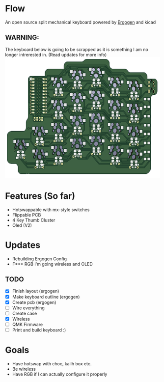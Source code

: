 # Flow
An open source split mechanical keyboard powered by [Ergogen](https://github.com/ergogen/ergogen) and kicad
## WARNING:
The keyboard below is going to be scrapped as it is something I am no longer intrerested in. (Read updates for more info)
<img src="pics/flow_v2.jpg"  width="611" height="393">

# Features (So far)
- Hotswappable with mx-style switches
- Flippable PCB
- 4 Key Thumb Cluster
- Oled (V2)

# Updates
- Rebuilding Ergogen Config
- F*** RGB I'm going wireless and OLED
## TODO
- [x] Finish layout (ergogen)
- [x] Make keyboard outline (ergogen) 
- [x] Create pcb (ergogen)
- [ ] Wire everything
- [ ] Create case  
- [X] Wireless
- [ ] QMK Firmware
- [ ] Print and build keyboard :)

# Goals
- Have hotswap with choc, kailh box etc.
- Be wireless
- Have RGB if I can actually configure it properly

